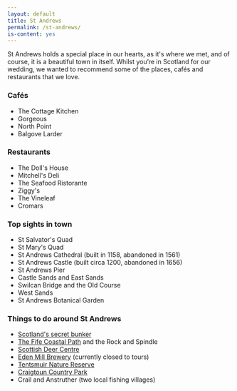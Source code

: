 ```yaml
---
layout: default
title: St Andrews
permalink: /st-andrews/
is-content: yes
---
```


St Andrews holds a special place in our hearts, as it's where we met, and of course, it is a beautiful town in itself. Whilst you’re in Scotland for our wedding, we wanted to recommend some of the places, cafés and restaurants that we love. 

### Cafés

<ul class="list--subtle">
<li>The Cottage Kitchen</li>
<li>Gorgeous</li>
<li>North Point</li>
<li>Balgove Larder</li>
</ul>

### Restaurants

<ul class="list--subtle">
<li>The Doll's House</li>
<li>Mitchell's Deli</li>
<li>The Seafood Ristorante</li>
<li>Ziggy's</li>
<li>The Vineleaf</li>
<li>Cromars</li>
</ul>

### Top sights in town

<ul class="list--subtle">
<li>St Salvator's Quad</li>
<li>St Mary's Quad</li>
<li>St Andrews Cathedral (built in 1158, abandoned in 1561)</li>
<li>St Andrews Castle (built circa 1200, abandoned in 1656)</li>
<li>St Andrews Pier</li>
<li>Castle Sands and East Sands</li>
<li>Swilcan Bridge and the Old Course</li>
<li>West Sands</li>
<li>St Andrews Botanical Garden</li>
</ul>

### Things to do around St Andrews 

<ul class="list--subtle">
<li><a href="https://secretbunker.co.uk/about-the-bunker/">Scotland's secret bunker</a></li>
<li><a href="https://fifecoastandcountrysidetrust.co.uk/walks/fife-coastal-path/cambo-sands-to-leuchars/">The Fife Coastal Path</a> and the Rock and Spindle</li>
<li><a href="https://scottishdeercentre.co.uk/">Scottish Deer Centre</a></li>
<li><a href="https://www.edenmill.com/">Eden Mill Brewery</a> (currently closed to tours)</li>
<li><a href="https://www.nature.scot/enjoying-outdoors/scotlands-national-nature-reserves/tentsmuir-national-nature-reserve">Tentsmuir Nature Reserve</a></li>
<li><a href="https://friendsofcraigtoun.org.uk/home/">Craigtoun Country Park</a></li>
<li>Crail and Anstruther (two local fishing villages)</li>
</ul>
